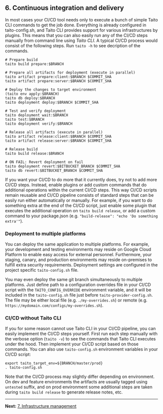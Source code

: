 ## 6. Continuous integration and delivery

In most cases your CI/CD tool needs only to execute a bunch of simple Taito CLI commands to get the job done. Everything is already configured in taito-config.sh, and Taito CLI provides support for various infrastructures by plugins. This means that you can also easily run any of the CI/CD steps manually from command line using _Taito CLI_. A typical CI/CD process would consist of the following steps. Run `taito -h` to see decription of the commands.

```shell
# Prepare build
taito build prepare:$BRANCH

# Prepare all artifacts for deployment (execute in parallel)
taito artifact prepare:client:$BRANCH $COMMIT_SHA
taito artifact prepare:server:$BRANCH $COMMIT_SHA

# Deploy the changes to target environment
(taito env apply:$BRANCH)
taito db deploy:$BRANCH
taito deployment deploy:$BRANCH $COMMIT_SHA

# Test and verify deployment
taito deployment wait:$BRANCH
taito test:$BRANCH
taito deployment verify:$BRANCH

# Release all artifacts (execute in parallel)
taito artifact release:client:$BRANCH $COMMIT_SHA
taito artifact release:server:$BRANCH $COMMIT_SHA

# Release build
taito build release:$BRANCH

# ON FAIL: Revert deployment on fail
taito deployment revert:$BITBUCKET_BRANCH $COMMIT_SHA
taito db revert:$BITBUCKET_BRANCH $COMMIT_SHA
```

If you want your CI/CD to do more that it currently does, try not to add more CI/CD steps. Instead, enable plugins or add custom commands that do additional operations within the current CI/CD steps. This way CI/CD scripts remain reusable and CI/CD pipeline consists of standard steps that can be easily run either automatically or manually. For example, if you want to do something extra at the end of the CI/CD script, just enable some plugin that executes the additional operation on `taito build release`, or add a custom command to your package.json (e.g. `"build-release": "echo 'Do something extra'"`).

### Deployment to multiple platforms

You can deploy the same application to multiple platforms. For example, your development and testing environments may reside on Google Cloud Platform to enable easy access for external personnel. 	Furthermore, your staging, canary, and production environments may reside on-premises to fulfill extra security requirements. Deployment settings are configured in the project specific `taito-config.sh` file.

You may even deploy the same git branch simultaneously to multiple platforms. Just define path to a configuration overrides file in your CI/CD script with the `TAITO_CONFIG_OVERRIDE` environment variable, and it will be included in the `taito-config.sh` file just before `taito-provider-config.sh`. The file may be either local file (e.g. `./my-overrides.sh`) or remote (e.g. `https://mydomain.com/configs/my-overrides.sh`).

### CI/CD without Taito CLI

If you for some reason cannot use Taito CLI in your CI/CD pipeline, you can easily implement the CI/CD steps yourself. First run each step manually with the verbose option (`taito -v`) to see the commands that Taito CLI executes under the hood. Then implement your CI/CD script based on those commands. You can also use `taito-config.sh` environment variables in your CI/CD script:

```shell
export taito_target_env=${BRANCH/master/prod}
. taito-config.sh
```

Note that the CI/CD process may slightly differ depending on environment. On dev and feature environments the artifacts are usually tagged using `untested` suffix, and on prod environment some additional steps are taken during `taito build release` to generate release notes, etc.

---

**Next:** [7. Infrastructure management](07-infrastructure-management.md)
